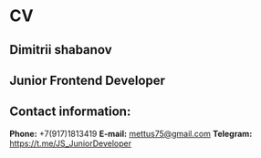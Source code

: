 # CV
## Dimitrii shabanov
## Junior Frontend Developer
## Contact information:
**Phone:** +7(917)1813419
**E-mail:** mettus75@gmail.com
**Telegram:** https://t.me/JS_JuniorDeveloper
